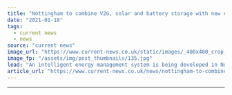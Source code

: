 ```yaml
---
title: "Nottingham to combine V2G, solar and battery storage with new energy management system"
date: "2021-01-18"
tags: 
  - current news
  - news
source: "current news"
image_url: "https://www.current-news.co.uk/static/images/_400x400_crop_center-center/PHOTO-eastcroft-depot-Nottingham-image-Openremote.jpg"
image_fp: "/assets/img/post_thumbnails/135.jpg"
lead: "​An intelligent energy management system is being developed in Nottingham to optimise clean technology including a fleet of electric vehicles (EVs), battery storage and solar."
article_url: "https://www.current-news.co.uk/news/nottingham-to-combine-v2g-solar-and-battery-storage-with-new-energy-management-system?utm_source=rss-feeds&utm_medium=rss&utm_campaign=rss"
---
```


---
